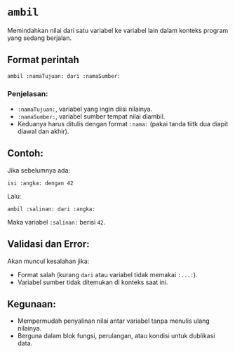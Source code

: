 # `ambil`
Memindahkan nilai dari satu variabel ke variabel lain dalam konteks program yang sedang berjalan.

## Format perintah
```earl
ambil :namaTujuan: dari :namaSumber:
```

### Penjelasan:
- `:namaTujuan:`, variabel yang ingin diisi nilainya.
- `:namaSumber:`, variabel sumber tempat nilai diambil.
- Keduanya harus ditulis dengan format `:nama:` (pakai tanda tiitk dua diapit diawal dan akhir).

## Contoh:
Jika sebelumnya ada:
```earl
isi :angka: dengan 42
```

Lalu:
```earl
ambil :salinan: dari :angka:
```
Maka variabel `:salinan:` berisi `42`.

## Validasi dan Error:
Akan muncul kesalahan jika:
- Format salah (kurang `dari` atau variabel tidak memakai `:...:`).
- Variabel sumber tidak ditemukan di konteks saat ini.

## Kegunaan:
- Mempermudah penyalinan nilai antar variabel tanpa menulis ulang nilainya.
- Berguna dalam blok fungsi, perulangan, atau kondisi untuk dublikasi data.

